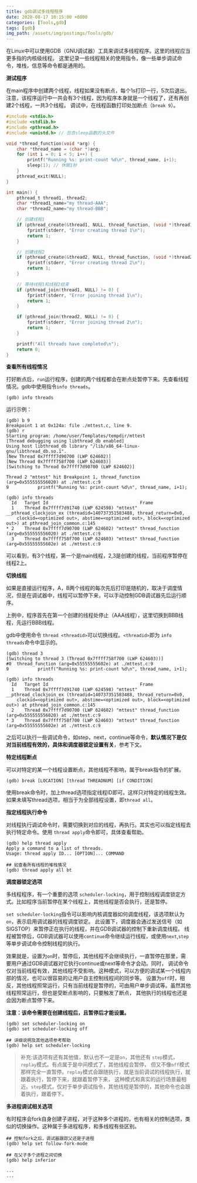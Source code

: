 ```yaml
---
title: gdb调试多线程程序
date: 2020-08-17 10:15:00 +0800
categories: [Tools,gdb]
tags: [gdb]
img_path: /assets/img/postimgs/Tools/gdb/
---
```



在Linux中可以使用GDB（GNU调试器）工具来调试多线程程序。这里的线程应当更多指的内核级线程。
这里记录一些线程相关的使用指令，像一些单步调试命令，堆栈，信息等命令都是通用的。


**测试程序**

在main程序中创建两个线程，线程如果没有断点，每个1s打印一行，5次后退出。
注意，该程序运行中一共会有3个线程，因为程序本身就是一个线程了，还有再创建2个线程，一共3个线程。
调试中，在线程函数打印处加断点（`break 9`）。

```c
#include <stdio.h>
#include <stdlib.h>
#include <pthread.h>
#include <unistd.h> // 包含sleep函数的头文件

void *thread_function(void *arg) {
    char *thread_name = (char *)arg;
    for (int i = 0; i < 5; i++) {
        printf("Running %s: print-count %d\n", thread_name, i+1);
        sleep(1); // 休眠1秒
    }
    pthread_exit(NULL);
}

int main() {
    pthread_t thread1, thread2;
    char *thread1_name="my thread-AAA";
    char *thread2_name="my thread-BBB";

    // 创建线程1
    if (pthread_create(&thread1, NULL, thread_function, (void *)thread1_name) != 0) {
        fprintf(stderr, "Error creating thread 1\n");
        return 1;
    }

    // 创建线程2
    if (pthread_create(&thread2, NULL, thread_function, (void *)thread2_name) != 0) {
        fprintf(stderr, "Error creating thread 2\n");
        return 1;
    }

    // 等待线程1和线程2结束
    if (pthread_join(thread1, NULL) != 0) {
        fprintf(stderr, "Error joining thread 1\n");
        return 1;
    }

    if (pthread_join(thread2, NULL) != 0) {
        fprintf(stderr, "Error joining thread 2\n");
        return 1;
    }

    printf("All threads have completed\n");
    return 0;
}
```



**查看所有线程情况**

打好断点后，`run`运行程序，创建的两个线程都会在断点处暂停下来。先查看线程情况。gdb中使用指令`info threads`。
```
(gdb) info threads
```

运行示例：
```
(gdb) b 9
Breakpoint 1 at 0x124a: file ./mttest.c, line 9.
(gdb) r
Starting program: /home/user/Templates/tempdir/mttest 
[Thread debugging using libthread_db enabled]
Using host libthread_db library "/lib/x86_64-linux-gnu/libthread_db.so.1".
[New Thread 0x7ffff7d90700 (LWP 624602)]
[New Thread 0x7ffff758f700 (LWP 624603)]
[Switching to Thread 0x7ffff7d90700 (LWP 624602)]

Thread 2 "mttest" hit Breakpoint 1, thread_function (arg=0x555555556020) at ./mttest.c:9
9	        printf("Running %s: print-count %d\n", thread_name, i+1);

(gdb) info threads 
  Id   Target Id                                   Frame 
  1    Thread 0x7ffff7d91740 (LWP 624598) "mttest" __pthread_clockjoin_ex (threadid=140737351583488, thread_return=0x0, 
    clockid=<optimized out>, abstime=<optimized out>, block=<optimized out>) at pthread_join_common.c:145
* 2    Thread 0x7ffff7d90700 (LWP 624602) "mttest" thread_function (arg=0x555555556020) at ./mttest.c:9
  3    Thread 0x7ffff758f700 (LWP 624603) "mttest" thread_function (arg=0x55555555602e) at ./mttest.c:9
```

可以看到，有3个线程，第一个是main线程，2,3是创建的线程，当前程序暂停在线程2上。


**切换线程**

如果是直接运行程序，A，B两个线程的每次先后打印是随机的，取决于调度情况，但是在调试器中，线程可以暂停下来，可以手动控制GDB调试器先后运行顺序。

上例中，程序首先在第一个创建的线程处停止（AAA线程），这里切换到BBB线程，先运行BBB线程。

gdb中使用命令 `thread <threadid>`可以切换线程。`<threadid>`即为 `info threads`命令中显示的。

```
(gdb) thread 3
[Switching to thread 3 (Thread 0x7ffff758f700 (LWP 624603))]
#0  thread_function (arg=0x55555555602e) at ./mttest.c:9
9	        printf("Running %s: print-count %d\n", thread_name, i+1);

(gdb) info threads 
  Id   Target Id                                   Frame 
  1    Thread 0x7ffff7d91740 (LWP 624598) "mttest" __pthread_clockjoin_ex (threadid=140737351583488, thread_return=0x0, 
    clockid=<optimized out>, abstime=<optimized out>, block=<optimized out>) at pthread_join_common.c:145
  2    Thread 0x7ffff7d90700 (LWP 624602) "mttest" thread_function (arg=0x555555556020) at ./mttest.c:9
* 3    Thread 0x7ffff758f700 (LWP 624603) "mttest" thread_function (arg=0x55555555602e) at ./mttest.c:9
```

之后可以执行一些调试命令，如step，next，continue等命令，**默认情况下是仅对当前线程有效的，具体和调度器锁定设置有关**，参考下文。


**特定线程断点**

可以对特定的某一个线程设置断点，其他线程不影响，属于break指令的扩展。

```
(gdb) break [LOCATION] [thread THREADNUM] [if CONDITION]
```

使用break命令时，加上thread选项指定线程ID即可。这样只对特定的线程生效。如果未填写thread选项，相当于为全部线程设置，即`thread all`。



**指定线程执行命令**

对线程执行调试命令时，需要切换到对应的线程，再执行。其实也可以指定线程去执行特定命令。使用 `thread apply`命令即可，具体查看帮助。
```
(gdb) help thread apply 
Apply a command to a list of threads.
Usage: thread apply ID... [OPTION]... COMMAND

## 如查看所有线程的堆栈情况
(gdb) thread apply all bt
```



**调度器锁定选项**

多线程程序，有一个重要的选项 `scheduler-locking`，用于控制线程调度锁定方式。比如程序当前暂停在某个线程上，其他线程是否会执行，还是暂停。

`set scheduler-locking`指令可以影响内核调度器如何调度线程，该选项默认为`on`，表示启用调试器的线程调度锁定。
此设置下，调度器会通过发送信号（如SIGSTOP）来暂停正在执行的线程，并在GDB调试器的控制下重新调度线程。
线程被暂停后，GDB调试器可以使用`continue`命令继续运行线程，或使用`next`,`step`等单步调试命令控制线程的执行。

效果就是，设置为`on`时，暂停后，其他线程不会继续执行，一直暂停在那里，需要用户通过GDB调试器对它执行continue或next等命令才会动。同时，
调试命令仅对当前线程有效，其他线程不受影响。这种模式，可以方便的调试某一个线程内部的情况，也可以很容易的让用户自主控制线程间的同步等。
设置为`off`时，相反，其他线程照常运行，只有当前线程是暂停的，可由用户单步调试等。虽然其他线程照常运行，但也是受断点影响的，只要触发了断点，
其他执行的线程也还是会因为断点暂停下来。

**注意：该命令需要在创建线程后，且暂停后才能设置。**
```
(gdb) set scheduler-locking on
(gdb) set scheduler-locking off

## 详细说明及其他选项参考帮助
(gdb) help set scheduler-locking
```

>补充:该选项有还有其他值，默认也不一定是`on`，其他还有 `step`模式，`replay`模式。有点属于是中间模式了，其他线程会暂停，
>但又不像`off`模式那样完全一直暂停。`replay`模式会跟随执行，就是当前调试的线程执行，就跟着执行，暂停下来，就跟着暂停下来，
>这种模式和真实的运行场景最相近。`step`模式，仅对于单步调试指令，其他线程是暂停的，其他命令也会跟着执行，跟着停下。



**多进程调试相关选项**

有时程序会fork自身创建子进程，对于这种多个进程的，也有相关的控制选项，类似的切换操作。这种属于多进程程序，和多线程有些区别。

```
## 控制fork之后，调试器跟踪父还是子进程
(gdb) help set follow-fork-mode

## 在父子多个进程之间切换
(gdb) help inferior

...
...
```

